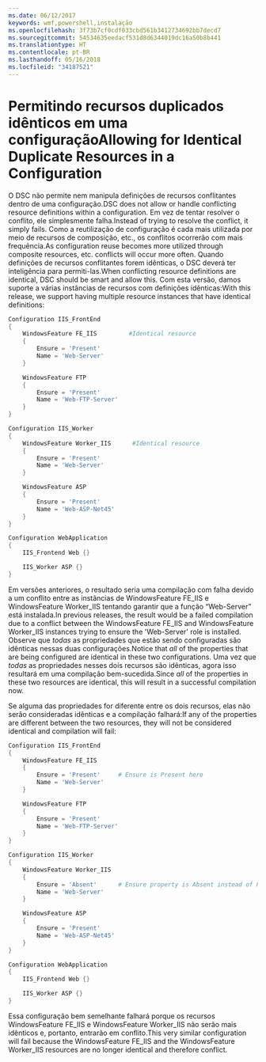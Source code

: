 ```yaml
---
ms.date: 06/12/2017
keywords: wmf,powershell,instalação
ms.openlocfilehash: 3f73b7cf0cdf033cbd561b3412734692bb7decd7
ms.sourcegitcommit: 54534635eedacf531d8d6344019dc16a50b8b441
ms.translationtype: HT
ms.contentlocale: pt-BR
ms.lasthandoff: 05/16/2018
ms.locfileid: "34187521"
---
```

# <a name="allowing-for-identical-duplicate-resources-in-a-configuration"></a><span data-ttu-id="7ecce-102">Permitindo recursos duplicados idênticos em uma configuração</span><span class="sxs-lookup"><span data-stu-id="7ecce-102">Allowing for Identical Duplicate Resources in a Configuration</span></span>

<span data-ttu-id="7ecce-103">O DSC não permite nem manipula definições de recursos conflitantes dentro de uma configuração.</span><span class="sxs-lookup"><span data-stu-id="7ecce-103">DSC does not allow or handle conflicting resource definitions within a configuration.</span></span> <span data-ttu-id="7ecce-104">Em vez de tentar resolver o conflito, ele simplesmente falha.</span><span class="sxs-lookup"><span data-stu-id="7ecce-104">Instead of trying to resolve the conflict, it simply fails.</span></span> <span data-ttu-id="7ecce-105">Como a reutilização de configuração é cada mais utilizada por meio de recursos de composição, etc., os conflitos ocorrerão com mais frequência.</span><span class="sxs-lookup"><span data-stu-id="7ecce-105">As configuration reuse becomes more utilized through composite resources, etc. conflicts will occur more often.</span></span> <span data-ttu-id="7ecce-106">Quando definições de recursos conflitantes forem idênticas, o DSC deverá ter inteligência para permiti-las.</span><span class="sxs-lookup"><span data-stu-id="7ecce-106">When conflicting resource definitions are identical, DSC should be smart and allow this.</span></span> <span data-ttu-id="7ecce-107">Com esta versão, damos suporte a várias instâncias de recursos com definições idênticas:</span><span class="sxs-lookup"><span data-stu-id="7ecce-107">With this release, we support having multiple resource instances that have identical definitions:</span></span>

```powershell
Configuration IIS_FrontEnd
{
    WindowsFeature FE_IIS         #Identical resource
    {
        Ensure = 'Present'
        Name = 'Web-Server'
    }

    WindowsFeature FTP
    {
        Ensure = 'Present'
        Name = 'Web-FTP-Server'
    }
}

Configuration IIS_Worker
{
    WindowsFeature Worker_IIS      #Identical resource
    {
        Ensure = 'Present'
        Name = 'Web-Server'
    }

    WindowsFeature ASP
    {
        Ensure = 'Present'
        Name = 'Web-ASP-Net45'
    }
}

Configuration WebApplication
{
    IIS_Frontend Web {}

    IIS_Worker ASP {}
}
```

<span data-ttu-id="7ecce-108">Em versões anteriores, o resultado seria uma compilação com falha devido a um conflito entre as instâncias de WindowsFeature FE_IIS e WindowsFeature Worker_IIS tentando garantir que a função “Web-Server” está instalada.</span><span class="sxs-lookup"><span data-stu-id="7ecce-108">In previous releases, the result would be a failed compilation due to a conflict between the WindowsFeature FE_IIS and WindowsFeature Worker_IIS instances trying to ensure the 'Web-Server' role is installed.</span></span> <span data-ttu-id="7ecce-109">Observe que *todas* as propriedades que estão sendo configuradas são idênticas nessas duas configurações.</span><span class="sxs-lookup"><span data-stu-id="7ecce-109">Notice that *all* of the properties that are being configured are identical in these two configurations.</span></span> <span data-ttu-id="7ecce-110">Uma vez que *todas* as propriedades nesses dois recursos são idênticas, agora isso resultará em uma compilação bem-sucedida.</span><span class="sxs-lookup"><span data-stu-id="7ecce-110">Since *all* of the properties in these two resources are identical, this will result in a successful compilation now.</span></span>

<span data-ttu-id="7ecce-111">Se alguma das propriedades for diferente entre os dois recursos, elas não serão consideradas idênticas e a compilação falhará:</span><span class="sxs-lookup"><span data-stu-id="7ecce-111">If any of the properties are different between the two resources, they will not be considered identical and compilation will fail:</span></span>

```powershell
Configuration IIS_FrontEnd
{
    WindowsFeature FE_IIS
    {
        Ensure = 'Present'     # Ensure is Present here
        Name = 'Web-Server'
    }

    WindowsFeature FTP
    {
        Ensure = 'Present'
        Name = 'Web-FTP-Server'
    }
}

Configuration IIS_Worker
{
    WindowsFeature Worker_IIS
    {
        Ensure = 'Absent'      # Ensure property is Absent instead of Present
        Name = 'Web-Server'
    }

    WindowsFeature ASP
    {
        Ensure = 'Present'
        Name = 'Web-ASP-Net45'
    }
}

Configuration WebApplication
{
    IIS_Frontend Web {}

    IIS_Worker ASP {}
}
```

<span data-ttu-id="7ecce-112">Essa configuração bem semelhante falhará porque os recursos WindowsFeature FE_IIS e WindowsFeature Worker_IIS não serão mais idênticos e, portanto, entrarão em conflito.</span><span class="sxs-lookup"><span data-stu-id="7ecce-112">This very similar configuration will fail because the WindowsFeature FE_IIS and the WindowsFeature Worker_IIS resources are no longer identical and therefore conflict.</span></span>
